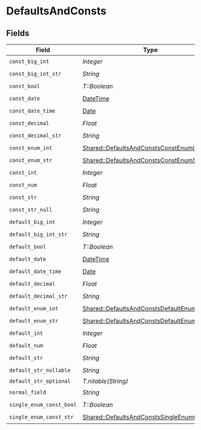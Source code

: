 # DefaultsAndConsts


## Fields

| Field                                                                                                     | Type                                                                                                      | Required                                                                                                  | Description                                                                                               |
| --------------------------------------------------------------------------------------------------------- | --------------------------------------------------------------------------------------------------------- | --------------------------------------------------------------------------------------------------------- | --------------------------------------------------------------------------------------------------------- |
| `const_big_int`                                                                                           | *Integer*                                                                                                 | :heavy_check_mark:                                                                                        | N/A                                                                                                       |
| `const_big_int_str`                                                                                       | *String*                                                                                                  | :heavy_check_mark:                                                                                        | N/A                                                                                                       |
| `const_bool`                                                                                              | *T::Boolean*                                                                                              | :heavy_check_mark:                                                                                        | N/A                                                                                                       |
| `const_date`                                                                                              | [DateTime](https://ruby-doc.org/stdlib-2.6.1/libdoc/date/rdoc/DateTime.html)                              | :heavy_check_mark:                                                                                        | N/A                                                                                                       |
| `const_date_time`                                                                                         | [Date](https://ruby-doc.org/stdlib-2.6.1/libdoc/date/rdoc/Date.html)                                      | :heavy_check_mark:                                                                                        | N/A                                                                                                       |
| `const_decimal`                                                                                           | *Float*                                                                                                   | :heavy_check_mark:                                                                                        | N/A                                                                                                       |
| `const_decimal_str`                                                                                       | *String*                                                                                                  | :heavy_check_mark:                                                                                        | N/A                                                                                                       |
| `const_enum_int`                                                                                          | [Shared::DefaultsAndConstsConstEnumInt](../../models/shared/defaultsandconstsconstenumint.md)             | :heavy_check_mark:                                                                                        | N/A                                                                                                       |
| `const_enum_str`                                                                                          | [Shared::DefaultsAndConstsConstEnumStr](../../models/shared/defaultsandconstsconstenumstr.md)             | :heavy_check_mark:                                                                                        | N/A                                                                                                       |
| `const_int`                                                                                               | *Integer*                                                                                                 | :heavy_check_mark:                                                                                        | N/A                                                                                                       |
| `const_num`                                                                                               | *Float*                                                                                                   | :heavy_check_mark:                                                                                        | N/A                                                                                                       |
| `const_str`                                                                                               | *String*                                                                                                  | :heavy_check_mark:                                                                                        | N/A                                                                                                       |
| `const_str_null`                                                                                          | *String*                                                                                                  | :heavy_check_mark:                                                                                        | N/A                                                                                                       |
| `default_big_int`                                                                                         | *Integer*                                                                                                 | :heavy_check_mark:                                                                                        | N/A                                                                                                       |
| `default_big_int_str`                                                                                     | *String*                                                                                                  | :heavy_check_mark:                                                                                        | N/A                                                                                                       |
| `default_bool`                                                                                            | *T::Boolean*                                                                                              | :heavy_check_mark:                                                                                        | N/A                                                                                                       |
| `default_date`                                                                                            | [DateTime](https://ruby-doc.org/stdlib-2.6.1/libdoc/date/rdoc/DateTime.html)                              | :heavy_check_mark:                                                                                        | N/A                                                                                                       |
| `default_date_time`                                                                                       | [Date](https://ruby-doc.org/stdlib-2.6.1/libdoc/date/rdoc/Date.html)                                      | :heavy_check_mark:                                                                                        | N/A                                                                                                       |
| `default_decimal`                                                                                         | *Float*                                                                                                   | :heavy_check_mark:                                                                                        | N/A                                                                                                       |
| `default_decimal_str`                                                                                     | *String*                                                                                                  | :heavy_check_mark:                                                                                        | N/A                                                                                                       |
| `default_enum_int`                                                                                        | [Shared::DefaultsAndConstsDefaultEnumInt](../../models/shared/defaultsandconstsdefaultenumint.md)         | :heavy_check_mark:                                                                                        | N/A                                                                                                       |
| `default_enum_str`                                                                                        | [Shared::DefaultsAndConstsDefaultEnumStr](../../models/shared/defaultsandconstsdefaultenumstr.md)         | :heavy_check_mark:                                                                                        | N/A                                                                                                       |
| `default_int`                                                                                             | *Integer*                                                                                                 | :heavy_check_mark:                                                                                        | N/A                                                                                                       |
| `default_num`                                                                                             | *Float*                                                                                                   | :heavy_check_mark:                                                                                        | N/A                                                                                                       |
| `default_str`                                                                                             | *String*                                                                                                  | :heavy_check_mark:                                                                                        | N/A                                                                                                       |
| `default_str_nullable`                                                                                    | *String*                                                                                                  | :heavy_check_mark:                                                                                        | N/A                                                                                                       |
| `default_str_optional`                                                                                    | *T.nilable(String)*                                                                                       | :heavy_minus_sign:                                                                                        | N/A                                                                                                       |
| `normal_field`                                                                                            | *String*                                                                                                  | :heavy_check_mark:                                                                                        | N/A                                                                                                       |
| `single_enum_const_bool`                                                                                  | *T::Boolean*                                                                                              | :heavy_check_mark:                                                                                        | N/A                                                                                                       |
| `single_enum_const_str`                                                                                   | [Shared::DefaultsAndConstsSingleEnumConstStr](../../models/shared/defaultsandconstssingleenumconststr.md) | :heavy_check_mark:                                                                                        | N/A                                                                                                       |